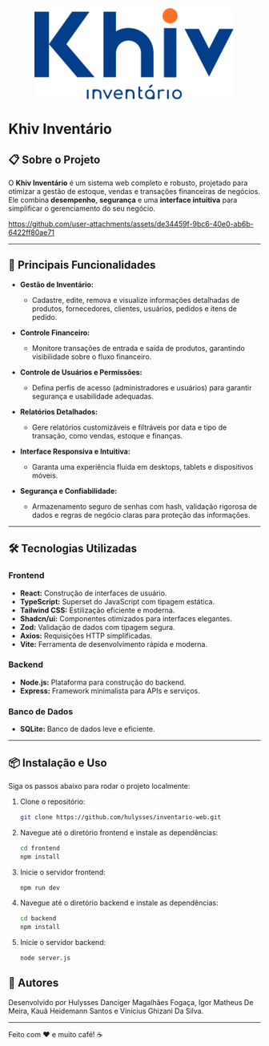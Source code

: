 <div align="center">
  <img src="frontend/src/assets/logo/logoPadrao.svg" alt="Logo Khiv" width="400"/>
</div>

# Khiv Inventário

## 📋 Sobre o Projeto

O **Khiv Inventário** é um sistema web completo e robusto, projetado para otimizar a gestão de estoque, vendas e transações financeiras de negócios. Ele combina **desempenho**, **segurança** e uma **interface intuitiva** para simplificar o gerenciamento do seu negócio.

https://github.com/user-attachments/assets/de34459f-9bc6-40e0-ab6b-6422ff80ae71

---

## 🚀 Principais Funcionalidades

- **Gestão de Inventário:**
  - Cadastre, edite, remova e visualize informações detalhadas de produtos, fornecedores, clientes, usuários, pedidos e itens de pedido.
- **Controle Financeiro:**

  - Monitore transações de entrada e saída de produtos, garantindo visibilidade sobre o fluxo financeiro.

- **Controle de Usuários e Permissões:**

  - Defina perfis de acesso (administradores e usuários) para garantir segurança e usabilidade adequadas.

- **Relatórios Detalhados:**

  - Gere relatórios customizáveis e filtráveis por data e tipo de transação, como vendas, estoque e finanças.

- **Interface Responsiva e Intuitiva:**

  - Garanta uma experiência fluida em desktops, tablets e dispositivos móveis.

- **Segurança e Confiabilidade:**
  - Armazenamento seguro de senhas com hash, validação rigorosa de dados e regras de negócio claras para proteção das informações.

---

## 🛠️ Tecnologias Utilizadas

### **Frontend**

- **React:** Construção de interfaces de usuário.
- **TypeScript:** Superset do JavaScript com tipagem estática.
- **Tailwind CSS:** Estilização eficiente e moderna.
- **Shadcn/ui:** Componentes otimizados para interfaces elegantes.
- **Zod:** Validação de dados com tipagem segura.
- **Axios:** Requisições HTTP simplificadas.
- **Vite:** Ferramenta de desenvolvimento rápida e moderna.

### **Backend**

- **Node.js:** Plataforma para construção do backend.
- **Express:** Framework minimalista para APIs e serviços.

### **Banco de Dados**

- **SQLite:** Banco de dados leve e eficiente.

---

## 📦 Instalação e Uso

Siga os passos abaixo para rodar o projeto localmente:

1. Clone o repositório:
   ```bash
   git clone https://github.com/hulysses/inventario-web.git
   ```
2. Navegue até o diretório frontend e instale as dependências:
   ```bash
   cd frontend
   npm install
   ```
3. Inicie o servidor frontend:
   ```bash
   npm run dev
   ```
4. Navegue até o diretório backend e instale as dependências:
   ```bash
   cd backend
   npm install
   ```
5. Inicie o servidor backend:
   ```bash
   node server.js
   ```

## 👤 Autores

Desenvolvido por Hulysses Danciger Magalhães Fogaça, Igor Matheus De Meira, Kauã Heidemann Santos e Vinicius Ghizani Da Silva.

---

Feito com ❤️ e muito café! ☕
